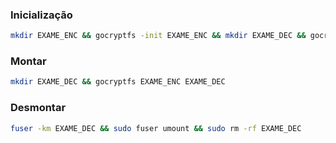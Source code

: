 ### Inicialização

```bash
mkdir EXAME_ENC && gocryptfs -init EXAME_ENC && mkdir EXAME_DEC && gocryptfs EXAME_ENC EXAME_DEC
```


### Montar

```bash
mkdir EXAME_DEC && gocryptfs EXAME_ENC EXAME_DEC
```
### Desmontar
```bash
fuser -km EXAME_DEC && sudo fuser umount && sudo rm -rf EXAME_DEC
```
